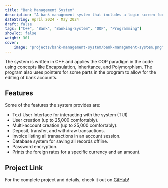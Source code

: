 ```yaml
---
title: "Bank Management System"
description: "A bank management system that includes a login screen for accessing accounts and ability to withdraw, deposit, and transfer to other people. The system also stores all information in a Database and the passwords are encrypted as well for additional security."
dateString: April 2024 - May 2024
draft: false
tags: ["C++", "Bank", "Banking-System", "OOP", "Programming"]
showToc: false
weight: 301
cover:
    image: "projects/bank-management-system/bank-management-system.png"
---
```


The system is written in C++ and applies the OOP paradigm in the code using concepts like Encapsulation, Inheritance, and Polymorphism. The program also uses pointers for some parts in the program to allow for the editing of bank accounts.

## Features

Some of the features the system provides are: 

- Text User Interface for interacting with the system (TUI)
- User creation (up to 25,000 comfortably).
- Multi-account creation (up to 25,000 comfortably).
- Deposit, transfer, and withdraw transactions.
- Invoice listing all transactions in an account session.
- Database system for saving all records offline.
- Password encryption.
- Prints the foreign rates for a specific currency and an amount.

## Project Link

For the complete project and details, check it out on [GitHub](https://github.com/kareem-ghazi/bank-management-system)!
